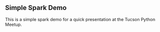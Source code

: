## Simple Spark Demo
This is a simple spark demo for a quick presentation at the Tucson Python
Meetup.
